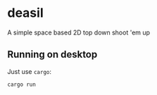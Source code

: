 # deasil

A simple space based 2D top down shoot 'em up

## Running on desktop

Just use `cargo`:
```
cargo run
```
